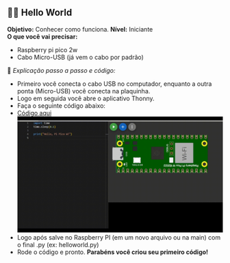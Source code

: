 ## 👋🏽 Hello World <a name="hello-world"></a>
**Objetivo:** Conhecer como funciona. 
**Nível:** Iniciante  
**O que você vai precisar:**
- Raspberry pi pico 2w
- Cabo Micro-USB (já vem o cabo por padrão)

📘 *Explicação passo a passo e código:*
- Primeiro você conecta o cabo USB no computador, enquanto a outra ponta (Micro-USB) você conecta na plaquinha.
- Logo em seguida você abre o aplicativo Thonny.
- Faça o seguinte código abaixo:
- [Código aqui](/hello-world/cod/helloworld.py)
![alt text](../helloworld.gif)
- Logo após salve no Raspberry PI (em um novo arquivo ou na main) com o final .py (ex: helloworld.py)
- Rode o código e pronto. **Parabéns você criou seu primeiro código!**